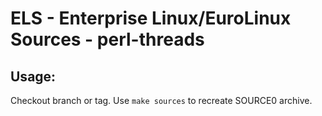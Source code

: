 # ELS - Enterprise Linux/EuroLinux Sources - perl-threads
 
## Usage:
  Checkout branch or tag. Use `make sources` to recreate  SOURCE0 archive.
